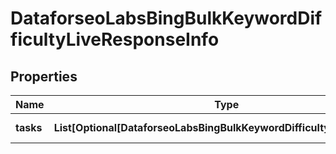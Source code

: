 # DataforseoLabsBingBulkKeywordDifficultyLiveResponseInfo


## Properties

| Name | Type | Description | Notes |
|------------ | ------------- | ------------- | -------------|
**tasks** | **List[Optional[DataforseoLabsBingBulkKeywordDifficultyLiveTaskInfo]]** | array of tasks |[optional]|
